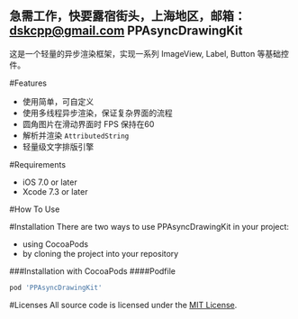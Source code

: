 急需工作，快要露宿街头，上海地区，邮箱：dskcpp@gmail.com
PPAsyncDrawingKit
------------------------
这是一个轻量的异步渲染框架，实现一系列 ImageView, Label, Button 等基础控件。

#Features
* 使用简单，可自定义
* 使用多线程异步渲染，保证复杂界面的流程
* 圆角图片在滑动界面时 FPS 保持在60
* 解析并渲染 `AttributedString`
* 轻量级文字排版引擎

#Requirements
* iOS 7.0 or later
* Xcode 7.3 or later

#How To Use

#Installation
There are two ways to use PPAsyncDrawingKit in your project:

* using CocoaPods
* by cloning the project into your repository

###Installation with CocoaPods
####Podfile
``` Ruby
pod 'PPAsyncDrawingKit'
```

#Licenses
All source code is licensed under the [MIT License](https://raw.githubusercontent.com/DSKcpp/PPAsyncDrawingKit/master/LICENSE).






